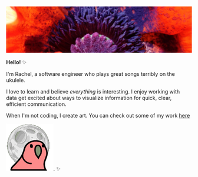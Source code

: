 ![poppy](https://github.com/PeepTheMoon/PeepTheMoon/blob/master/assets/Poppy-header.jpeg?raw=true)

**Hello!**  :sparkles: 

I'm Rachel, a software engineer who plays great songs terribly on the ukulele.  

I love to learn and believe *everything* is interesting. I enjoy working with data get excited about ways to visualize information for quick, clear, efficient communication.

When I'm not coding, I create art.  You can check out some of my work [here](https://www.instagram.com/peepthemoonstudios/?hl=en) 



![moonparrot](https://raw.githubusercontent.com/jmhobbs/cultofthepartyparrot.com/master/parrots/hd/moonparrot.gif). :sparkles:
